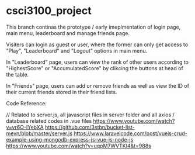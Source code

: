 # csci3100_project

This branch continas the prototype / early imeplmentation of login page, main menu, leaderboard and manage friends page.

Visiters can login as guest or user, where the former can only get access to "Play", "Leaderboard" and "Logout" options in main menu.

In "Leaderboard" page, users can view the rank of other users according to "HighestScore" or "AccumulatedScore" by clikcing the buttons at head of the table.

In "Friends" page, users can add or remove friends as well as view the ID of their current friends stored in their friend lists.

Code Reference:

// Related to server.js, all javascript files in server folder and all axios / database related codes in .vue files
https://www.youtube.com/watch?v=vr6O-IYebXA
https://github.com/3stbn/bucket-list-mevn/blob/master/server.js
https://www.laravelcode.com/post/vuejs-crud-example-using-mongodb-express-js-vue-js-node-js
https://www.youtube.com/watch?v=uqpM7WVTKI4&t=988s
